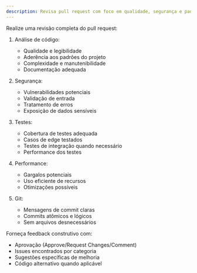 ```yaml
---
description: Revisa pull request com foco em qualidade, segurança e padrões do projeto
---
```


Realize uma revisão completa do pull request:

1. Análise de código:
   - Qualidade e legibilidade
   - Aderência aos padrões do projeto
   - Complexidade e manutenibilidade
   - Documentação adequada

2. Segurança:
   - Vulnerabilidades potenciais
   - Validação de entrada
   - Tratamento de erros
   - Exposição de dados sensíveis

3. Testes:
   - Cobertura de testes adequada
   - Casos de edge testados
   - Testes de integração quando necessário
   - Performance dos testes

4. Performance:
   - Gargalos potenciais
   - Uso eficiente de recursos
   - Otimizações possíveis

5. Git:
   - Mensagens de commit claras
   - Commits atômicos e lógicos
   - Sem arquivos desnecessários

Forneça feedback construtivo com:
- Aprovação (Approve/Request Changes/Comment)
- Issues encontrados por categoria
- Sugestões específicas de melhoria
- Código alternativo quando aplicável
